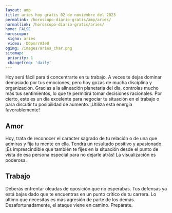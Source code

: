 ```yaml
---
layout: amp
title: aries hoy gratis 02 de noviembre del 2023 
permalink: /horoscopo-diario-gratis/amp/aries/
normallink: /horoscopo-diario-gratis/aries/
home: FALSE
horoscopo:
 signo: aries
 video: -DQpmrrAIeU
ogimg: /images/aries_char.png
sitemap:
 priority: 1
 changefreq: 'daily'
---
```



Hoy será fácil para ti concentrarte en tu trabajo. A veces te dejas dominar demasiado por tus emociones, pero hoy gozas de mucha disciplina y organización. Gracias a la alineación planetaria del día, controlas mucho más tus sentimientos, lo que te permitirá tomar decisiones racionales. Por cierto, este es un día excelente para negociar tu situación en el trabajo o para discutir tu posibilidad de aumento. ¡Utiliza esta energía favorablemente!

## Amor

Hoy, trata de reconocer el carácter sagrado de tu relación o de una que admiras y fija tu mente en ella. Tendrá un resultado positivo y apasionado. ¡Es imprescindible que también te fijes en la situación desde el punto de vista de esa persona especial para no dejarle atrás! La visualización  es poderosa.

## Trabajo

Deberás enfrentar oleadas de oposición que no esperabas. Tus defensas ya está bajas dado que te encuentras en un punto crítico de tu carrera. Lo último que necesitas es más agresión de parte de los demás. Desafortunadamente, el ataque viene en camino. Prepárate.